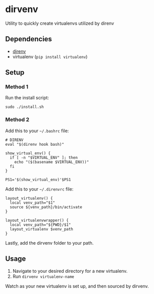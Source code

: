 # dirvenv
Utility to quickly create virtualenvs utilized by direnv

## Dependencies
* [direnv](https://github.com/direnv/direnv)
* virtualenv (`pip install virtualenv`)

## Setup

### Method 1
Run the install script:
```
sudo ./install.sh
```

### Method 2
Add this to your `~/.bashrc` file:
```
# DIRENV
eval "$(direnv hook bash)"

show_virtual_env() {
  if [ -n "$VIRTUAL_ENV" ]; then
    echo "($(basename $VIRTUAL_ENV))"
  fi  
}

PS1='$(show_virtual_env)'$PS1
```

Add this to your `~/.direnvrc` file:
```
layout_virtualenv() {
  local venv_path="$1"
  source ${venv_path}/bin/activate
}

layout_virtualenvwrapper() {
  local venv_path="${PWD}/$1"
  layout_virtualenv $venv_path
}
```

Lastly, add the dirvenv folder to your path.

## Usage
1. Navigate to your desired directory for a new virtualenv.
2. Run `dirvenv virtualenv-name`

Watch as your new virtualenv is set up, and then sourced by dirvenv.

